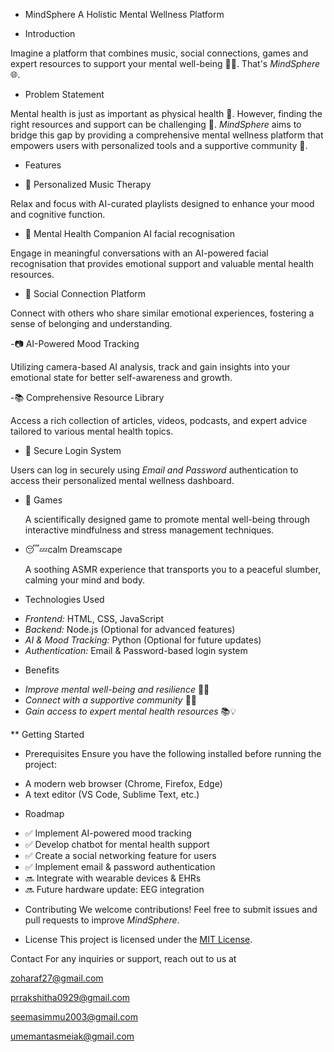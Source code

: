 * MindSphere
A Holistic Mental Wellness Platform

* Introduction
  
Imagine a platform that combines music, social connections, games and expert resources to support your mental well-being 🧠💡. That's *MindSphere* 🌐.

* Problem Statement
  
Mental health is just as important as physical health 🏥. However, finding the right resources and support can be challenging 🤔.
*MindSphere* aims to bridge this gap by providing a comprehensive mental wellness platform that empowers users with personalized tools and a supportive community 💪.

* Features
  
- 🎵 Personalized Music Therapy
  
Relax and focus with AI-curated playlists designed to enhance your mood and cognitive function.

- 🤖 Mental Health Companion AI facial recognisation
  
 Engage in meaningful conversations with an AI-powered facial recognisation that provides emotional support and valuable mental health resources.

- 👥 Social Connection Platform
  
 Connect with others who share similar emotional experiences, fostering a sense of belonging and understanding.

-📷 AI-Powered Mood Tracking

 Utilizing camera-based AI analysis, track and gain insights into your emotional state for better self-awareness and growth.
 
-📚 Comprehensive Resource Library

 Access a rich collection of articles, videos, podcasts, and expert advice tailored to various mental health topics.
 
- 🔑 Secure Login System
  
 Users can log in securely using *Email and Password* authentication to access their personalized mental wellness dashboard.

- 👾 Games
  
  A scientifically designed game to promote mental well-being through interactive mindfulness and stress management techniques.
  
- 😴💤calm Dreamscape
  
  A soothing ASMR experience that transports you to a peaceful slumber, calming your mind and body.

    
* Technologies Used
  
- *Frontend:* HTML, CSS, JavaScript
- *Backend:* Node.js (Optional for advanced features)
- *AI & Mood Tracking:* Python (Optional for future updates)
- *Authentication:* Email & Password-based login system

* Benefits
  
- *Improve mental well-being and resilience* 🌈💪
- *Connect with a supportive community* 👥🤝
- *Gain access to expert mental health resources* 📚💡

** Getting Started

* Prerequisites
Ensure you have the following installed before running the project:
- A modern web browser (Chrome, Firefox, Edge)
- A text editor (VS Code, Sublime Text, etc.)

* Roadmap
- ✅ Implement AI-powered mood tracking
- ✅ Develop chatbot for mental health support
- ✅ Create a social networking feature for users
- ✅ Implement email & password authentication
- 🔜 Integrate with wearable devices & EHRs
- 🔜 Future hardware update: EEG integration

* Contributing
We welcome contributions! Feel free to submit issues and pull requests to improve *MindSphere*.

* License
This project is licensed under the [MIT License](LICENSE).

Contact
For any inquiries or support, reach out to us at

zoharaf27@gmail.com

prrakshitha0929@gmail.com

seemasimmu2003@gmail.com

umemantasmeiak@gmail.com


